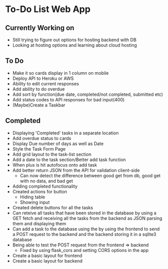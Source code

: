 # To-Do List Web App

## Currently Working on

- Still trying to figure out options for hosting backend with DB
- Looking at hosting options and learning about cloud hosting 

## To Do

- Make it so cards display in 1 column on mobile
- Deploy API to Heroku or AWS
- Ability to edit current responses
- Add ability to do overdue
- Add sort by function(due date, completed/not completed, submitted etc)
- Add status codes to API responses for bad input(400)
- (Maybe)Create a Taskbar

## Completed

- Displaying 'Completed' tasks in a separate location
- Add overdue status to cards
- Display Due number of days as well as Date
- Style the Task Form Page
- Add grid layout to the task-list section
- Add a date to the task section/Better add task function
- When plus is hit autofocus onto add task
- Add better return JSON from the API for validation client-side
  - Can now detect the difference between good get from db, good get with no data, and bad get
- Adding completed functionality
- Created actions for button
  - Hiding table
  - Showing input
- Created delete buttons for all the tasks
- Can reteive all tasks that have been stored in the database by using a GET fetch and receiving all the tasks from the
backend as JSON parsing them and displaying them
- Can add a task to the database using the by using the frontend to send a POST request to the backend
and the backend storing it in a sqlite3 database
- Being able to test the POST request from the frontend => backend
  - Fixed by using flask_cors and setting CORS options in the app
- Create a basic layout for frontend
- Create a basic layout for backend

